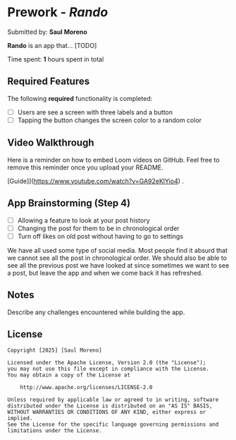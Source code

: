 # Prework - *Rando*

Submitted by: **Saul Moreno**

**Rando** is an app that... [TODO] 

Time spent: **1** hours spent in total

## Required Features

The following **required** functionality is completed:

- [ ] Users are see a screen with three labels and a button
- [ ] Tapping the button changes the screen color to a random color
 
## Video Walkthrough

Here is a reminder on how to embed Loom videos on GitHub. Feel free to remove this reminder once you upload your README. 

[Guide]](https://www.youtube.com/watch?v=GA92eKlYio4) .

## App Brainstorming (Step 4)

- [ ] Allowing a feature to look at your post history
- [ ] Changing the post for them to be in chronological order
- [ ] Turn off likes on old post without having to go to settings

We have all used some type of social media. Most people find it absurd that we 
cannot see all the post in chronological order. We should also be able to see all 
the previous post we have looked at since sometimes we want to see a post, but 
leave the app and when we come back it has refreshed. 

## Notes

Describe any challenges encountered while building the app.

## License

    Copyright [2025] [Saul Moreno]

    Licensed under the Apache License, Version 2.0 (the "License");
    you may not use this file except in compliance with the License.
    You may obtain a copy of the License at

        http://www.apache.org/licenses/LICENSE-2.0

    Unless required by applicable law or agreed to in writing, software
    distributed under the License is distributed on an "AS IS" BASIS,
    WITHOUT WARRANTIES OR CONDITIONS OF ANY KIND, either express or implied.
    See the License for the specific language governing permissions and
    limitations under the License.

